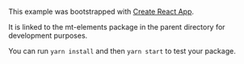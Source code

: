 This example was bootstrapped with [Create React App](https://github.com/facebook/create-react-app).

It is linked to the mt-elements package in the parent directory for development purposes.

You can run `yarn install` and then `yarn start` to test your package.

